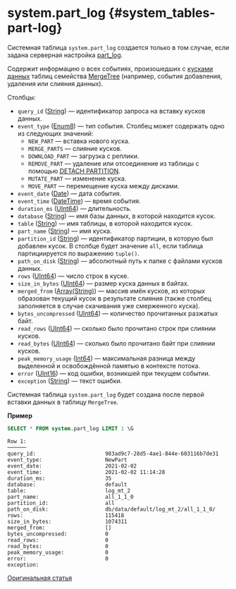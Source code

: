 # system.part_log {#system_tables-part-log}

Системная таблица `system.part_log` создается только в том случае, если задана серверная настройка [part_log](../server-configuration-parameters/settings.md#server_configuration_parameters-part-log).

Содержит информацию о всех событиях, произошедших с [кусками данных](../../engines/table-engines/mergetree-family/custom-partitioning-key.md) таблиц семейства [MergeTree](../../engines/table-engines/mergetree-family/mergetree.md) (например, события добавления, удаления или слияния данных).

Столбцы:

-   `query_id` ([String](../../sql-reference/data-types/string.md)) — идентификатор запроса на вставку кусков данных.
-   `event_type` ([Enum8](../../sql-reference/data-types/enum.md)) — тип события. Столбец может содержать одно из следующих значений:
    -   `NEW_PART` — вставка нового куска.
    -   `MERGE_PARTS` — слияние кусков.
    -   `DOWNLOAD_PART` — загрузка с реплики.
    -   `REMOVE_PART` — удаление или отсоединение из таблицы с помощью [DETACH PARTITION](../../sql-reference/statements/alter/partition.md#alter_detach-partition).
    -   `MUTATE_PART` — изменение куска.
    -   `MOVE_PART` — перемещение куска между дисками.
-   `event_date` ([Date](../../sql-reference/data-types/date.md)) — дата события.
-   `event_time` ([DateTime](../../sql-reference/data-types/datetime.md)) — время события.
-   `duration_ms` ([UInt64](../../sql-reference/data-types/int-uint.md)) — длительность.
-   `database` ([String](../../sql-reference/data-types/string.md)) — имя базы данных, в которой находится кусок.
-   `table` ([String](../../sql-reference/data-types/string.md)) — имя таблицы, в которой находится кусок.
-   `part_name` ([String](../../sql-reference/data-types/string.md)) — имя куска.
-   `partition_id` ([String](../../sql-reference/data-types/string.md)) — идентификатор партиции, в которую был добавлен кусок. В столбце будет значение `all`, если таблица партициируется по выражению `tuple()`.
-   `path_on_disk` ([String](../../sql-reference/data-types/string.md)) — абсолютный путь к папке с файлами кусков данных.
-   `rows` ([UInt64](../../sql-reference/data-types/int-uint.md)) — число строк в куске.
-   `size_in_bytes` ([UInt64](../../sql-reference/data-types/int-uint.md)) — размер куска данных в байтах.
-   `merged_from` ([Array(String)](../../sql-reference/data-types/array.md)) — массив имён кусков, из которых образован текущий кусок в результате слияния (также столбец заполняется в случае скачивания уже смерженного куска).
-   `bytes_uncompressed` ([UInt64](../../sql-reference/data-types/int-uint.md)) — количество прочитанных разжатых байт.
-   `read_rows` ([UInt64](../../sql-reference/data-types/int-uint.md)) — сколько было прочитано строк при слиянии кусков.
-   `read_bytes` ([UInt64](../../sql-reference/data-types/int-uint.md)) — сколько было прочитано байт при слиянии кусков.
-   `peak_memory_usage` ([Int64](../../sql-reference/data-types/int-uint.md)) — максимальная разница между выделенной и освобождённой памятью в контексте потока.
-   `error` ([UInt16](../../sql-reference/data-types/int-uint.md)) — код ошибки, возникшей при текущем событии.
-   `exception` ([String](../../sql-reference/data-types/string.md)) — текст ошибки.

Системная таблица `system.part_log` будет создана после первой вставки данных в таблицу `MergeTree`.

**Пример**

``` sql
SELECT * FROM system.part_log LIMIT 1 \G
```

``` text
Row 1:
──────
query_id:                      983ad9c7-28d5-4ae1-844e-603116b7de31
event_type:                    NewPart
event_date:                    2021-02-02
event_time:                    2021-02-02 11:14:28
duration_ms:                   35
database:                      default
table:                         log_mt_2
part_name:                     all_1_1_0
partition_id:                  all
path_on_disk:                  db/data/default/log_mt_2/all_1_1_0/
rows:                          115418
size_in_bytes:                 1074311
merged_from:                   []
bytes_uncompressed:            0
read_rows:                     0
read_bytes:                    0
peak_memory_usage:             0
error:                         0
exception:                   
```

[Оригинальная статья](https://clickhouse.tech/docs/ru/operations/system_tables/part_log) <!--hide-->

